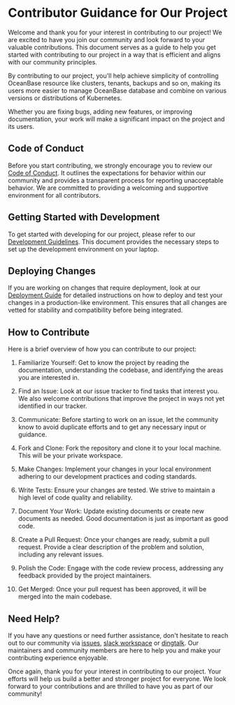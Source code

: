 # Contributor Guidance for Our Project

Welcome and thank you for your interest in contributing to our project! We are excited to have you join our community and look forward to your valuable contributions. This document serves as a guide to help you get started with contributing to our project in a way that is efficient and aligns with our community principles.

By contributing to our project, you'll help achieve simplicity of controlling OceanBase resource like clusters, tenants, backups and so on, making its users more easier to manage OceanBase database and combine on various versions or distributions of Kubernetes.

Whether you are fixing bugs, adding new features, or improving documentation, your work will make a significant impact on the project and its users.

## Code of Conduct

Before you start contributing, we strongly encourage you to review our [Code of Conduct](https://github.com/oceanbase/ob-operator?tab=coc-ov-file). It outlines the expectations for behavior within our community and provides a transparent process for reporting unacceptable behavior. We are committed to providing a welcoming and supportive environment for all contributors.

## Getting Started with Development

To get started with developing for our project, please refer to our [Development Guidelines](./develop-locally.md). This document provides the necessary steps to set up the development environment on your laptop.

## Deploying Changes

If you are working on changes that require deployment, look at our [Deployment Guide](./develop-locally.md) for detailed instructions on how to deploy and test your changes in a production-like environment. This ensures that all changes are vetted for stability and compatibility before being integrated.

## How to Contribute

Here is a brief overview of how you can contribute to our project:

1. Familiarize Yourself: Get to know the project by reading the documentation, understanding the codebase, and identifying the areas you are interested in.

2. Find an Issue: Look at our issue tracker to find tasks that interest you. We also welcome contributions that improve the project in ways not yet identified in our tracker.

3. Communicate: Before starting to work on an issue, let the community know to avoid duplicate efforts and to get any necessary input or guidance.

4. Fork and Clone: Fork the repository and clone it to your local machine. This will be your private workspace.

5. Make Changes: Implement your changes in your local environment adhering to our development practices and coding standards.

6. Write Tests: Ensure your changes are tested. We strive to maintain a high level of code quality and reliability.

7. Document Your Work: Update existing documents or create new documents as needed. Good documentation is just as important as good code.

8. Create a Pull Request: Once your changes are ready, submit a pull request. Provide a clear description of the problem and solution, including any relevant issues\.

9. Polish the Code: Engage with the code review process, addressing any feedback provided by the project maintainers.

10. Get Merged: Once your pull request has been approved, it will be merged into the main codebase.

## Need Help?

If you have any questions or need further assistance, don't hesitate to reach out to our community via [issues](https://github.com/oceanbase/ob-operator/issues), [slack workspace](https://oceanbase.slack.com) or [dingtalk](../img/dingtalk-operator-users.png). Our maintainers and community members are here to help you and make your contributing experience enjoyable.

Once again, thank you for your interest in contributing to our project. Your efforts will help us build a better and stronger project for everyone. We look forward to your contributions and are thrilled to have you as part of our community!
